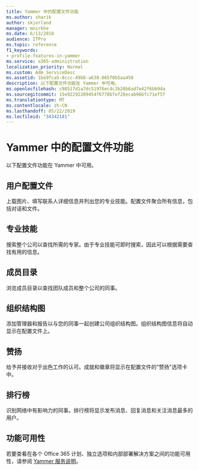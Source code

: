 ```yaml
---
title: Yammer 中的配置文件功能
ms.author: sharik
author: skjerland
manager: mnirkhe
ms.date: 6/13/2018
audience: ITPro
ms.topic: reference
f1_keywords:
- profile-features-in-yammer
ms.service: o365-administration
localization_priority: Normal
ms.custom: Adm_ServiceDesc
ms.assetid: 1be9fca5-8ccc-49b8-a638-065f0b5aa450
description: 以下配置文件功能在 Yammer 中可用。
ms.openlocfilehash: c98517d1a7dc51976ec4c3b20b6ad7e42f6bb94a
ms.sourcegitcommit: 15e92292209454f6778bfef26ecab96bfc71ef5f
ms.translationtype: MT
ms.contentlocale: zh-CN
ms.lasthandoff: 05/22/2019
ms.locfileid: "34342181"
---
```

# <a name="profile-features-in-yammer"></a>Yammer 中的配置文件功能

以下配置文件功能在 Yammer 中可用。
  
## <a name="user-profiles"></a>用户配置文件
<a name="bkmk_UserProfiles"> </a>

上载图片、填写联系人详细信息并列出您的专业技能。配置文件聚合所有信息，包括对话和文件。
  
## <a name="expertise"></a>专业技能
<a name="bkmk_Expertise"> </a>

搜索整个公司以查找所需的专家。由于专业技能可即时搜索，因此可以根据需要查找有用的信息。
  
## <a name="member-directory"></a>成员目录
<a name="bkmk_MemberDirectory"> </a>

浏览成员目录以查找团队成员和整个公司的同事。
  
## <a name="org-chart"></a>组织结构图
<a name="bkmk_OrgChart"> </a>

添加管理器和报告以与您的同事一起创建公司组织结构图。组织结构图信息将自动显示在配置文件上。
  
## <a name="praise"></a>赞扬
<a name="bkmk_Praise"> </a>

给予并接收对于出色工作的认可。成就和徽章将显示在配置文件的"赞扬"选项卡中。
  
## <a name="leaderboards"></a>排行榜
<a name="bkmk_Leaderboards"> </a>

识别网络中有影响力的同事。排行榜将显示发布消息、回复消息和关注消息最多的用户。
  
## <a name="feature-availability"></a>功能可用性
<a name="bkmk_Leaderboards"> </a>

若要查看在各个 Office 365 计划、独立选项和内部部署解决方案之间的功能可用性，请参阅 [Yammer 服务说明](yammer-service-description.md)。
  

